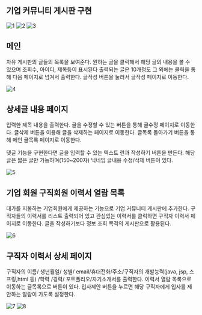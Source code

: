 ## 기업 커뮤니티 게시판 구현

![1](https://github.com/yyujjin/jjob-korea/assets/166809120/0d4a19ff-7bf6-412f-8fe2-ecc7d0363d80)
![2](https://github.com/yyujjin/jjob-korea/assets/166809120/493a70d5-9c36-49cc-bb2a-4ceb188d57b7)
![3](https://github.com/yyujjin/jjob-korea/assets/166809120/69efb0f4-76d5-459d-9224-de24cfcaf8e2)

## 메인
자유 게시판의 글들의 목록을 보여준다.
원하는 글을 클릭해서 해당 글의 내용을 볼 수 있으며 조회수, 아이디, 제목등이 표시된다
출력되는 글은 10개정도 그 외에는 클릭을 통해 다음 페이지로 넘겨서 출력한다.
글작성 버튼을 눌러서 글작성 페이지로 이동한다.





![4](https://github.com/yyujjin/jjob-korea/assets/166809120/4edc1438-b19e-47a7-bdc7-63dccd0436f5)

## 상세글 내용 페이지
입력한 제목
내용을 출력한다.
글을 수정할 수 있는 버튼을 통해 글수정 페이지로 이동한다.
글삭제 버튼을 이용해 글을 삭제하는 페이지로 이동한다.
글목록 돌아가기 버튼을 통해 메인 글목록 페이지로 이동한다.

댓글 기능을 구현한다면 글을 입력할 수 있는 텍스트 란과 작성하기 버튼을 만든다.
해당 글은 짧은 글만 가능하며(150~200자) 닉네임 글내용 수정/삭제 버튼이 있다.

![5](https://github.com/yyujjin/jjob-korea/assets/166809120/48b48648-3a75-453c-a579-23e8e0317017)

## 기업 회원 구직회원 이력서 열람 목록
대가를 지불하는 기업회원에게 제공하는 기능으로 기업 커뮤니티 게시판에 추가한다.
구직자들의 이력서를 리스트 출력되어 있고 관심있는 이력서를 클릭하면 구직자 이력서 페이지로 이동한다.
글을 작성하기보다 정보 조회 목적의 게시판으로 활용된다.


![6](https://github.com/yyujjin/jjob-korea/assets/166809120/6da76351-108f-4524-8ae7-b8782b98a8a6)

## 구직자 이력서 상세 페이지
구직자의 이름/ 생년월일/ 성별/ email/휴대전화/주소/구직자의 개발능력(java, jsp, 스프링,html 등) /학력
/경력/ 포트폴리오/자기소개서를 출력한다.
이력서 열람 목록으로 이동하는 글목록으로 버튼이 있다.
입사제안 버튼을 누르면 해당 구직자에게 입사를 제안하는 알람이 가도록 설정한다.

![7](https://github.com/yyujjin/jjob-korea/assets/166809120/7837ef83-12cd-46c9-bc8d-fc0f83dfabda)
![8](https://github.com/yyujjin/jjob-korea/assets/166809120/170f288d-f2d8-4d8f-84c5-89e6d6221c78)



